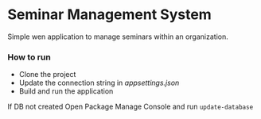 # Seminar Management System
Simple wen application to manage seminars within an organization. 

### How to run

 - Clone the project
 - Update the connection string in *appsettings.json*
 - Build and run the application
 
If DB not created 
 Open Package Manage Console and run `update-database`

